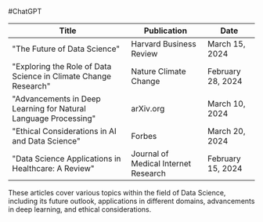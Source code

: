 #ChatGPT

| Title                                                     | Publication           | Date       |
|-----------------------------------------------------------|-----------------------|------------|
| "The Future of Data Science"                              | Harvard Business Review | March 15, 2024 |
| "Exploring the Role of Data Science in Climate Change Research" | Nature Climate Change | February 28, 2024 |
| "Advancements in Deep Learning for Natural Language Processing" | arXiv.org           | March 10, 2024 |
| "Ethical Considerations in AI and Data Science"           | Forbes                | March 20, 2024 |
| "Data Science Applications in Healthcare: A Review"       | Journal of Medical Internet Research | February 15, 2024 |

These articles cover various topics within the field of Data Science, including its future outlook, applications in different domains, advancements in deep learning, and ethical considerations.
